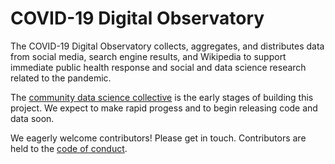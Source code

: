 # COVID-19 Digital Observatory
The COVID-19 Digital Observatory collects, aggregates, and distributes data from social media, search engine results, and Wikipedia to support immediate public health response and social and data science research related to the pandemic.

The [community data science collective](https://wiki.communitydata.science/Main_Page "The community data science collective wiki") is the early stages of building this project. We expect to make rapid progess and to begin releasing code and data soon.

We eagerly welcome contributors! Please get in touch. 
Contributors are held to the [code of conduct](code_of_conduct.md "link to code of conduct.md").

